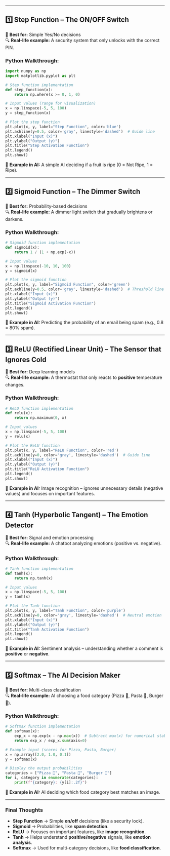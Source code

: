 
---

## **1️⃣ Step Function – The ON/OFF Switch**
📌 **Best for:** Simple Yes/No decisions  
🔍 **Real-life example:** A security system that only unlocks with the correct PIN.  

### **Python Walkthrough:**
```python
import numpy as np
import matplotlib.pyplot as plt

# Step function implementation
def step_function(x):
    return np.where(x >= 0, 1, 0)

# Input values (range for visualization)
x = np.linspace(-5, 5, 100)
y = step_function(x)

# Plot the step function
plt.plot(x, y, label="Step Function", color='blue')
plt.axhline(y=0.5, color='gray', linestyle='dashed')  # Guide line
plt.xlabel("Input (x)")
plt.ylabel("Output (y)")
plt.title("Step Activation Function")
plt.legend()
plt.show()
```
👀 **Example in AI:** A simple AI deciding if a fruit is ripe (0 = Not Ripe, 1 = Ripe).  

---

## **2️⃣ Sigmoid Function – The Dimmer Switch**
📌 **Best for:** Probability-based decisions  
🔍 **Real-life example:** A dimmer light switch that gradually brightens or darkens.  

### **Python Walkthrough:**
```python
# Sigmoid function implementation
def sigmoid(x):
    return 1 / (1 + np.exp(-x))

# Input values
x = np.linspace(-10, 10, 100)
y = sigmoid(x)

# Plot the sigmoid function
plt.plot(x, y, label="Sigmoid Function", color='green')
plt.axhline(y=0.5, color='gray', linestyle='dashed')  # Threshold line
plt.xlabel("Input (x)")
plt.ylabel("Output (y)")
plt.title("Sigmoid Activation Function")
plt.legend()
plt.show()
```
👀 **Example in AI:** Predicting the probability of an email being spam (e.g., 0.8 = 80% spam).  

---

## **3️⃣ ReLU (Rectified Linear Unit) – The Sensor that Ignores Cold**
📌 **Best for:** Deep learning models  
🔍 **Real-life example:** A thermostat that only reacts to **positive** temperature changes.

### **Python Walkthrough:**
```python
# ReLU function implementation
def relu(x):
    return np.maximum(0, x)

# Input values
x = np.linspace(-5, 5, 100)
y = relu(x)

# Plot the ReLU function
plt.plot(x, y, label="ReLU Function", color='red')
plt.axhline(y=0, color='gray', linestyle='dashed')  # Guide line
plt.xlabel("Input (x)")
plt.ylabel("Output (y)")
plt.title("ReLU Activation Function")
plt.legend()
plt.show()
```
👀 **Example in AI:** Image recognition – ignores unnecessary details (negative values) and focuses on important features.

---

## **4️⃣ Tanh (Hyperbolic Tangent) – The Emotion Detector**
📌 **Best for:** Signal and emotion processing  
🔍 **Real-life example:** A chatbot analyzing emotions (positive vs. negative).  

### **Python Walkthrough:**
```python
# Tanh function implementation
def tanh(x):
    return np.tanh(x)

# Input values
x = np.linspace(-5, 5, 100)
y = tanh(x)

# Plot the Tanh function
plt.plot(x, y, label="Tanh Function", color='purple')
plt.axhline(y=0, color='gray', linestyle='dashed')  # Neutral emotion
plt.xlabel("Input (x)")
plt.ylabel("Output (y)")
plt.title("Tanh Activation Function")
plt.legend()
plt.show()
```
👀 **Example in AI:** Sentiment analysis – understanding whether a comment is **positive** or **negative**.

---

## **5️⃣ Softmax – The AI Decision Maker**
📌 **Best for:** Multi-class classification  
🔍 **Real-life example:** AI choosing a food category (Pizza 🍕, Pasta 🍝, Burger 🍔).  

### **Python Walkthrough:**
```python
# Softmax function implementation
def softmax(x):
    exp_x = np.exp(x - np.max(x))  # Subtract max(x) for numerical stability
    return exp_x / exp_x.sum(axis=0)

# Example input (scores for Pizza, Pasta, Burger)
x = np.array([2.0, 1.0, 0.1])  
y = softmax(x)

# Display the output probabilities
categories = ["Pizza 🍕", "Pasta 🍝", "Burger 🍔"]
for i, category in enumerate(categories):
    print(f"{category}: {y[i]:.2f}")
```
👀 **Example in AI:** AI deciding which food category best matches an image.

---

### **Final Thoughts**
- **Step Function** → Simple **on/off** decisions (like a security lock).  
- **Sigmoid** → Probabilities, like **spam detection**.  
- **ReLU** → Focuses on important features, like **image recognition**.  
- **Tanh** → Helps understand **positive/negative** signals, like **emotion analysis**.  
- **Softmax** → Used for multi-category decisions, like **food classification**.  

